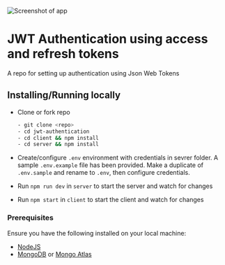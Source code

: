 ![Screenshot of app](https://i.ibb.co/r2W6FLs/scrnli-27-03-2021-06-48-59.png)

# JWT Authentication using access and refresh tokens

A repo for setting up authentication using Json Web Tokens

## Installing/Running locally

- Clone or fork repo

  ```bash
  - git clone <repo>
  - cd jwt-authentication
  - cd client && npm install
  - cd server && npm install
  ```

- Create/configure `.env` environment with credentials in sevrer folder. A sample `.env.example` file has been provided. Make a duplicate of `.env.sample` and rename to `.env`, then configure credentials.

- Run `npm run dev` in `server` to start the server and watch for changes
- Run `npm start` in `client` to start the client and watch for changes

### Prerequisites

Ensure you have the following installed on your local machine:

- [NodeJS](https://nodejs.org/en/download/)
- [MongoDB](https://www.mongodb.com/download-center/community) or [Mongo Atlas](https://www.mongodb.com/download-center/cloud)
